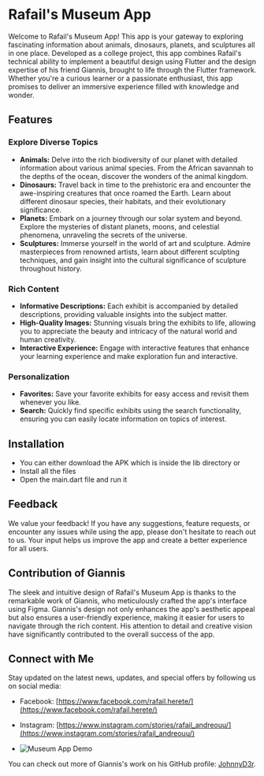 # Rafail's Museum App

Welcome to Rafail's Museum App! This app is your gateway to exploring fascinating information about animals, dinosaurs, planets, and sculptures all in one place. Developed as a college project, this app combines Rafail's technical ability to implement a beautiful design using Flutter and the design expertise of his friend Giannis, brought to life through the Flutter framework. Whether you're a curious learner or a passionate enthusiast, this app promises to deliver an immersive experience filled with knowledge and wonder.

## Features

### Explore Diverse Topics
- **Animals:** Delve into the rich biodiversity of our planet with detailed information about various animal species. From the African savannah to the depths of the ocean, discover the wonders of the animal kingdom.
- **Dinosaurs:** Travel back in time to the prehistoric era and encounter the awe-inspiring creatures that once roamed the Earth. Learn about different dinosaur species, their habitats, and their evolutionary significance.
- **Planets:** Embark on a journey through our solar system and beyond. Explore the mysteries of distant planets, moons, and celestial phenomena, unraveling the secrets of the universe.
- **Sculptures:** Immerse yourself in the world of art and sculpture. Admire masterpieces from renowned artists, learn about different sculpting techniques, and gain insight into the cultural significance of sculpture throughout history.

### Rich Content
- **Informative Descriptions:** Each exhibit is accompanied by detailed descriptions, providing valuable insights into the subject matter.
- **High-Quality Images:** Stunning visuals bring the exhibits to life, allowing you to appreciate the beauty and intricacy of the natural world and human creativity.
- **Interactive Experience:** Engage with interactive features that enhance your learning experience and make exploration fun and interactive.

### Personalization
- **Favorites:** Save your favorite exhibits for easy access and revisit them whenever you like.
- **Search:** Quickly find specific exhibits using the search functionality, ensuring you can easily locate information on topics of interest.

## Installation
- You can either download the APK which is inside the lib directory or
- Install all the files
- Open the main.dart file and run it

## Feedback
We value your feedback! If you have any suggestions, feature requests, or encounter any issues while using the app, please don't hesitate to reach out to us. Your input helps us improve the app and create a better experience for all users.

## Contribution of Giannis
The sleek and intuitive design of Rafail's Museum App is thanks to the remarkable work of Giannis, who meticulously crafted the app's interface using Figma. Giannis's design not only enhances the app's aesthetic appeal but also ensures a user-friendly experience, making it easier for users to navigate through the rich content. His attention to detail and creative vision have significantly contributed to the overall success of the app.

## Connect with Me
Stay updated on the latest news, updates, and special offers by following us on social media:
- Facebook: [https://www.facebook.com/rafail.herete/](https://www.facebook.com/rafail.herete/)
- Instagram: [https://www.instagram.com/stories/rafail_andreouu/](https://www.instagram.com/stories/rafail_andreouu/)

- ![Museum App Demo](https://github.com/RafailAndreou/MuseumApp/blob/master/museumapp.gif)

You can check out more of Giannis's work on his GitHub profile: [JohnnyD3r](https://github.com/JohnnyD3r).
